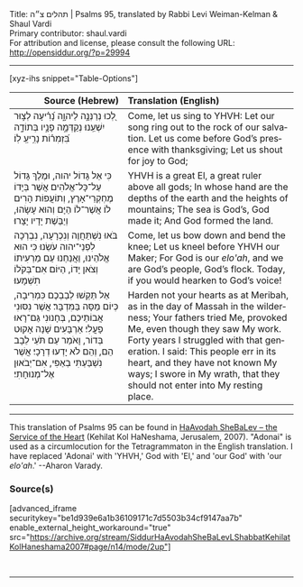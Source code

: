 <html>
<head></head>
<body>
Title: תהלים צ״ה | Psalms 95, translated by Rabbi Levi Weiman-Kelman & Shaul Vardi<br />
Primary contributor: shaul.vardi<br />
For attribution and license, please consult the following URL: <a href="http://opensiddur.org/?p=29994">http://opensiddur.org/?p=29994</a>
<p />
<hr />

[xyz-ihs snippet="Table-Options"]<table style="margin-left: auto; margin-right: auto;" class="draggable">
<thead><tr><th id="x" style="text-align: right;">Source (Hebrew)</th><th style="text-align: left;">Translation (English)</th></tr></thead>
<tbody>
<tr><td style="vertical-align:top;">
<div class="liturgy" lang="he">
לְ֭כוּ נְרַנְּנָ֣ה לַיהוָ֑ה 
נָ֝רִ֗יעָה לְצ֣וּר יִשְׁעֵֽנוּ׃
נְקַדְּמָ֣ה פָנָ֣יו בְּתוֹדָ֑ה 
בִּ֝זְמִר֗וֹת נָרִ֥יעַֽ לֽוֹ׃
</span></div></td>
 
<td style="vertical-align:top;">
<div class="english" lang="en">
Come, let us sing to YHVH:
Let our song ring out to the rock of our salvation.
Let us come before God’s presence with thanksgiving;
Let us shout for joy to God; 
</div></td></tr>


<tr><td style="vertical-align:top;">
<div class="liturgy" lang="he">
כִּי אֵל גָּדוֹל יהוה, 
וּמֶלֶךְ גָּדוֹל עַל־כָּל־אֱלֹהִים׃
אֲשֶׁר בְּיָדוֹ מֶחְקְרֵי־אָרֶץ, 
וְתוֹעֲפוֹת הָרִים לוֹ׃
אֲשֶׁר־לוֹ הַיָּם וְהוּא עָשָׂהוּ, 
וְיַבֶּשֶׁת יָדָיו יָצָרוּ׃
</span></div></td>
 
<td style="vertical-align:top;">
<div class="english" lang="en">
YHVH is a great El, 
a great ruler above all gods;
In whose hand are the depths of the earth 
and the heights of mountains;
The sea is God’s, God made it; 
And God formed the land.
</div></td></tr>


<tr><td style="vertical-align:top;">
<div class="liturgy" lang="he">
בֹּאוּ נִשְׁתַּחֲוֶה וְנִכְרָעָה, 
נִבְרְכָה לִפְנֵי־יהוה עֹשֵׂנוּ׃
כִּי הוּא אֱלֹהֵינוּ, 
וַאֲנַחְנוּ עַם מַרְעִיתוֹ וְצֹאן יָדוֹ,
הַיּוֹם אִם־בְּקֹלוֹ תִשְׁמָעוּ׃
</span></div></td>
 
<td style="vertical-align:top;">
<div class="english" lang="en">
Come, let us bow down and bend the knee;
Let us kneel before YHVH our Maker;
For God is our <em>elo'ah</em>, 
and we are God’s people, God’s flock.
Today, if you would hearken to God’s voice!
</div></td></tr>


<tr><td style="vertical-align:top;">
<div class="liturgy" lang="he">
אַל תַּקְשׁוּ לְבַבְכֶם כִּמְרִיבָה, 
כְּיוֹם מַסָּה בַּמִּדְבָּר׃
אֲשֶׁר נִסּוּנִי אֲבוֹתֵיכֶם, 
בְּחָנוּנִי גַּם־רָאוּ פָעֳלִי׃
אַרְבָּעִים שָׁנָה אָקוּט בְּדוֹר, 
וָאֹמַר עַם תֹּעֵי לֵבָב הֵם,
וְהֵם לֹא יָדְעוּ דְרָכָי׃
אֲשֶׁר נִשְׁבַּעְתִּי בְאַפִּי, 
אִם־יְבֹאוּן אֶל־מְנוּחָתִי׃
</span></div></td>
 
<td style="vertical-align:top;">
<div class="english" lang="en">
Harden not your hearts as at Meribah, 
as in the day of Massah in the wilderness;
Your fathers tried Me, 
provoked Me, even though they saw My work.
Forty years I struggled with that generation.
I said: This people err in its heart, 
and they have not known My ways;
I swore in My wrath, 
that they should not enter into My resting place.
</div></td></tr>
</tbody></table>

<hr />

This translation of Psalms 95 can be found in <a href="http://opensiddur.org/?p=12061">HaAvodah SheBaLev – the Service of the Heart</a> (Kehilat Kol HaNeshama, Jerusalem, 2007). "Adonai" is used as a circumlocution for the Tetragrammaton in the English translation. I have replaced 'Adonai' with 'YHVH,' God with 'El,' and 'our God' with 'our <em>elo'ah</em>.' --Aharon Varady.

<h3>Source(s)</h3>

[advanced_iframe securitykey="be1d939e6a1b36109171c7d5503b34cf9147aa7b" enable_external_height_workaround="true" src="https://archive.org/stream/SiddurHaAvodahSheBaLevLShabbatKehilatKolHaneshama2007#page/n14/mode/2up"]

&nbsp;

<hr />

&nbsp;
</body>
</html>